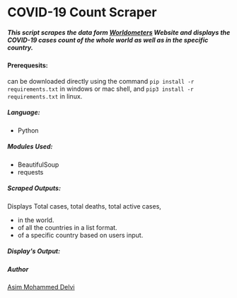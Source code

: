 # COVID-19 Count Scraper

##### This script scrapes the data form [Worldometers](https://www.worldometers.info/coronavirus/#countries) Website and displays the COVID-19 cases count of the whole world as well as in the specific country.

#### Prerequesits:

can be downloaded directly using the command `pip install -r requirements.txt` in windows or mac shell, and `pip3 install -r requirements.txt` in linux.

##### Language:

- Python

##### Modules Used:

- BeautifulSoup
- requests

##### Scraped Outputs:

Displays Total cases, total deaths, total active cases,

- in the world.
- of all the countries in a list format.
- of a specific country based on users input.

##### Display's Output:

##### Author

[Asim Mohammed Delvi](https://github.com/asimdelvi)
